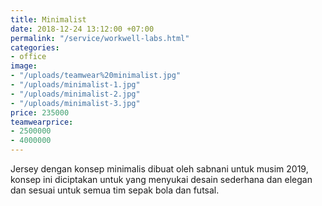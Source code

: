 ```yaml
---
title: Minimalist
date: 2018-12-24 13:12:00 +07:00
permalink: "/service/workwell-labs.html"
categories:
- office
image:
- "/uploads/teamwear%20minimalist.jpg"
- "/uploads/minimalist-1.jpg"
- "/uploads/minimalist-2.jpg"
- "/uploads/minimalist-3.jpg"
price: 235000
teamwearprice:
- 2500000
- 4000000
---
```


Jersey dengan konsep minimalis dibuat oleh sabnani untuk  musim 2019, konsep ini diciptakan untuk yang menyukai desain sederhana dan elegan dan sesuai untuk semua tim sepak bola dan futsal.



